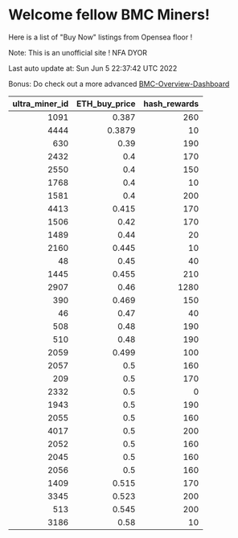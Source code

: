 # Welcome fellow BMC Miners!
Here is a list of "Buy Now" listings from Opensea floor !

Note: This is an unofficial site ! NFA DYOR

Last auto update at: Sun Jun  5 22:37:42 UTC 2022

Bonus: Do check out a more advanced [BMC-Overview-Dashboard](https://dune.com/defifunk/BMC-Overview-Dashboard)


|   ultra_miner_id |   ETH_buy_price |   hash_rewards |
|-----------------:|----------------:|---------------:|
|             1091 |          0.387  |            260 |
|             4444 |          0.3879 |             10 |
|              630 |          0.39   |            190 |
|             2432 |          0.4    |            170 |
|             2550 |          0.4    |            150 |
|             1768 |          0.4    |             10 |
|             1581 |          0.4    |            200 |
|             4413 |          0.415  |            170 |
|             1506 |          0.42   |            170 |
|             1489 |          0.44   |             20 |
|             2160 |          0.445  |             10 |
|               48 |          0.45   |             40 |
|             1445 |          0.455  |            210 |
|             2907 |          0.46   |           1280 |
|              390 |          0.469  |            150 |
|               46 |          0.47   |             40 |
|              508 |          0.48   |            190 |
|              510 |          0.48   |            190 |
|             2059 |          0.499  |            100 |
|             2057 |          0.5    |            160 |
|              209 |          0.5    |            170 |
|             2332 |          0.5    |              0 |
|             1943 |          0.5    |            190 |
|             2055 |          0.5    |            160 |
|             4017 |          0.5    |            200 |
|             2052 |          0.5    |            160 |
|             2045 |          0.5    |            160 |
|             2056 |          0.5    |            160 |
|             1409 |          0.515  |            170 |
|             3345 |          0.523  |            200 |
|              513 |          0.545  |            200 |
|             3186 |          0.58   |             10 |